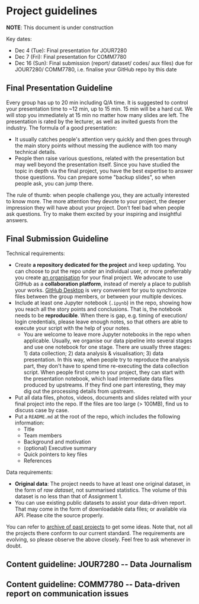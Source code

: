 # Project guidelines

**NOTE**: This document is under construction

Key dates:

- Dec 4 (Tue): Final presentation for JOUR7280
- Dec 7 (Fri): Final presentation for COMM7780
- Dec 16 (Sun): Final submission (report/ dataset/ codes/ aux files) due for JOUR7280/ COMM7780, i.e. finalise your GitHub repo by this date

## Final Presentation Guideline

Every group has up to 20 min including Q/A time. It is suggested to control your presentation time to ~12 min, up to 15 min. 15 min will be a hard cut. We will stop you immediately at 15 min no matter how many slides are left. The presentation is rated by the lecturer, as well as invited guests from the industry. The formula of a good presentation:

- It usually catches people's attention very quickly and then goes through the main story points without messing the audience with too many technical details.
- People then raise various questions, related with the presentation but may well beyond the presentation itself. Since you have studied the topic in depth via the final project, you have the best expertise to answer those questions. You can prepare some "backup slides", so when people ask, you can jump there.

The rule of thumb: when people challenge you, they are actually interested to know more. The more attention they devote to your project, the deeper impression they will have about your project. Don't feel bad when people ask questions. Try to make them excited by your inspiring and insightful answers.

## Final Submission Guideline

Technical requirements:

- Create **a repository dedicated for the project** and keep updating. You can choose to put the repo under an individual user, or more preferrably you create [an organisation](https://help.github.com/articles/differences-between-user-and-organization-accounts/) for your final project. We advocate to use GitHub as a **collaboration platform**, instead of merely a place to publish your works. [GitHub Desktop](notes-weeek-00.md#github-desktop) is very convenient for you to synchronize files between the group members, or between your multiple devices.
- Include at least one Jupyter notebook (`.ipynb`) in the repo, showing how you reach all the story points and conclusions. That is, the notebook needs to be **reproducible**. When there is gap, e.g. timing of execution/ login credentials, please leave enough notes, so that others are able to execute your script with the help of your notes.
  - You are welcome to leave more Jupyter notebooks in the repo when applicable. Usually, we organise our data pipeline into several stages and use one notebook for one stage. There are usually three stages: 1) data collection; 2) data analysis & visualisation; 3) data presentation. In this way, when people try to reproduce the analysis part, they don't have to spend time re-executing the data collection script. When people first come to your project, they can start with the presentation notebook, which load intermediate data files produced by upstreams. If they find one part interesting, they may dig out the processing details from upstream.
- Put all data files, photos, videos, documents and slides related with your final project into the repo. If the files are too large (> 100MB), find us to discuss case by case.
- Put a `README.md` at the root of the repo, which includes the following information:
  - Title
  - Team members
  - Background and motivation
  - (optional) Executive summary
  - Quick pointers to key files
  - References

Data requirements:

- **Original data**: The project needs to have at least one original dataset, in the form of *raw dataset*, not summarised statistics. The volume of this dataset is no less than that of Assignment 1.
- You can use existing public datasets to assist your data-driven report. That may come in the form of downloadable data files; or available via API. Please cite the source properly.

You can refer to [archive of past projects](https://github.com/data-projects-archive/) to get some ideas. Note that, not all the projects there conform to our current standard. The requirements are evolving, so please observe the above closely. Feel free to ask whenever in doubt.

## Content guideline: JOUR7280 -- Data Journalism

## Content guideline: COMM7780 -- Data-driven report on communication issues
